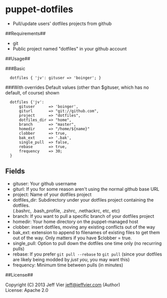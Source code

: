 puppet-dotfiles
===============

* Pull/update users' dotfiles projects from github

##Requirements##

* git
* Public project named "dotfiles" in your github account

##Usage##

###Basic
```puppet
  dotfiles { 'jv': gituser => 'boinger'; }
```

###With overrides
Default values (other than $gituser, which has no default, of course) shown
```puppet
  dotfiles {'jv':
      gituser      => 'boinger',
      giturl       => "git://github.com",
      project      => "dotfiles",
      dotfiles_dir => "home",
      branch       => "master",
      homedir      => "/home/${name}"
      clobber      => true,
      bak_ext      => '.bak',
      single_pull  => false,
      rebase       => true,
      frequency    => 30;
  }
```

## Fields
* gituser: Your github username
* giturl: If you for some reason aren't using the normal github base URL
* project: Name of your dotfiles project
* dotfiles_dir: Subdirectory under your dotfiles project containing the dotfiles. <br />
(.bashrc, .bash_profile, .zshrc, .nethackrc, etc, etc)
* branch: If you want to pull a specific branch of your dotfiles project
* homedir: Your home directory on the puppet-managed host
* clobber: insert dotfiles, moving any existing conflicts out of the way
* bak_ext: extension to append to filenames of existing files to get them out of the way.  Only matters if you have $clobber = true.
* single_pull: Option to pull down the dotfiles one time only (no recurring pulls)
* rebase: If you prefer `git pull --rebase` to `git pull` (since your dotfiles are likely being modded by *just you*, you may want this)
* frequency: Minimum time between pulls (in minutes)

##License##

 Copyright (C) 2013 Jeff Vier <jeff@jeffvier.com> (Author)<br />
 License: Apache 2.0
